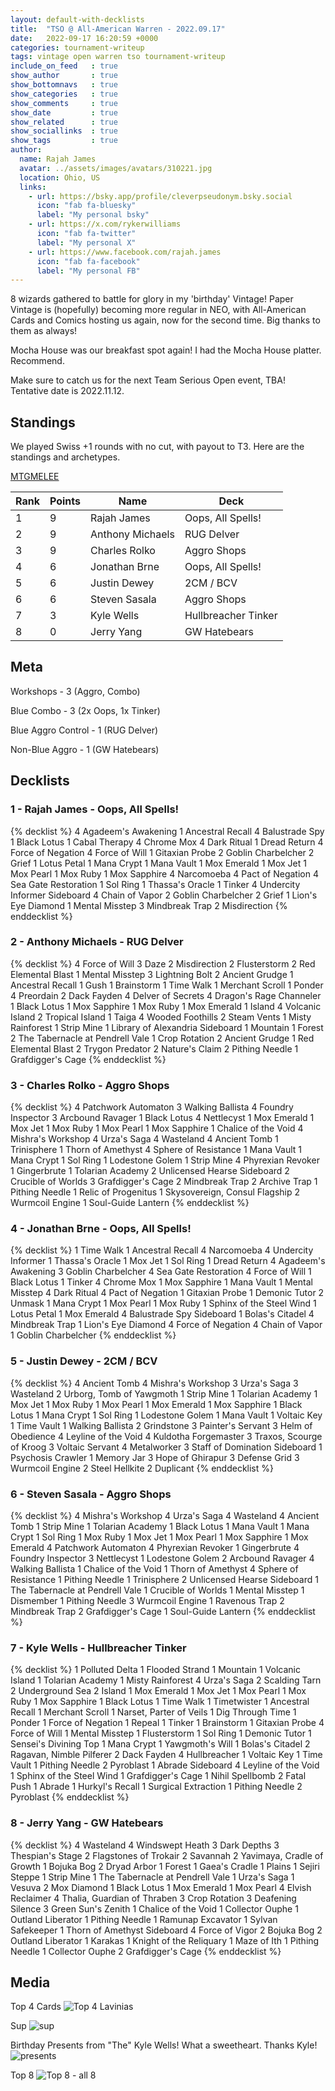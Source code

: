 ```yaml
---
layout: default-with-decklists
title:  "TSO @ All-American Warren - 2022.09.17"
date:   2022-09-17 16:20:59 +0000
categories: tournament-writeup
tags: vintage open warren tso tournament-writeup
include_on_feed   : true
show_author       : true
show_bottomnavs   : true
show_categories   : true
show_comments     : true
show_date         : true
show_related      : true
show_sociallinks  : true
show_tags         : true
author:
  name: Rajah James
  avatar: ../assets/images/avatars/310221.jpg 
  location: Ohio, US
  links:
    - url: https://bsky.app/profile/cleverpseudonym.bsky.social
      icon: "fab fa-bluesky"
      label: "My personal bsky"
    - url: https://x.com/rykerwilliams
      icon: "fab fa-twitter"
      label: "My personal X"
    - url: https://www.facebook.com/rajah.james
      icon: "fab fa-facebook"
      label: "My personal FB"
---
```


8 wizards gathered to battle for glory in  my 'birthday' Vintage! Paper Vintage is (hopefully) becoming more regular in NEO, with All-American Cards and Comics hosting us again, now for the second time. Big thanks to them as always!

Mocha House was our breakfast spot again! I had the Mocha House platter. Recommend.

Make sure to catch us for the next Team Serious Open event, TBA! Tentative date is 2022.11.12.

## Standings

We played Swiss +1 rounds with no cut, with payout to T3. Here are the standings and archetypes.

[MTGMELEE](https://mtgmelee.com/Tournament/View/11179#standings)

| Rank | Points | Name             | Deck                |
|------|--------|------------------|---------------------|
| 1    | 9      | Rajah James      | Oops, All Spells!   |
| 2    | 9      | Anthony Michaels | RUG Delver          |
| 3    | 9      | Charles Rolko    | Aggro Shops         |
| 4    | 6      | Jonathan Brne    | Oops, All Spells!   |
| 5    | 6      | Justin Dewey     | 2CM / BCV           |
| 6    | 6      | Steven Sasala    | Aggro Shops         |
| 7    | 3      | Kyle Wells       | Hullbreacher Tinker |
| 8    | 0      | Jerry Yang       | GW Hatebears        |

## Meta

Workshops - 3 (Aggro, Combo)

Blue Combo - 3 (2x Oops, 1x Tinker)

Blue Aggro Control - 1 (RUG Delver)

Non-Blue Aggro - 1 (GW Hatebears)

## Decklists

### 1 - Rajah James - Oops, All Spells!

{% decklist %}
4 Agadeem's Awakening
1 Ancestral Recall
4 Balustrade Spy
1 Black Lotus
1 Cabal Therapy
4 Chrome Mox
4 Dark Ritual
1 Dread Return
4 Force of Negation
4 Force of Will
1 Gitaxian Probe
2 Goblin Charbelcher
2 Grief
1 Lotus Petal
1 Mana Crypt
1 Mana Vault
1 Mox Emerald
1 Mox Jet
1 Mox Pearl
1 Mox Ruby
1 Mox Sapphire
4 Narcomoeba
4 Pact of Negation
4 Sea Gate Restoration
1 Sol Ring
1 Thassa's Oracle
1 Tinker
4 Undercity Informer
Sideboard
4 Chain of Vapor
2 Goblin Charbelcher
2 Grief
1 Lion's Eye Diamond
1 Mental Misstep
3 Mindbreak Trap
2 Misdirection
{% enddecklist %}

### 2 - Anthony Michaels - RUG Delver

{% decklist %}
4 Force of Will
3 Daze
2 Misdirection
2 Flusterstorm
2 Red Elemental Blast
1 Mental Misstep
3 Lightning Bolt
2 Ancient Grudge
1 Ancestral Recall
1 Gush
1 Brainstorm
1 Time Walk
1 Merchant Scroll
1 Ponder
4 Preordain
2 Dack Fayden
4 Delver of Secrets
4 Dragon's Rage Channeler
1 Black Lotus
1 Mox Sapphire
1 Mox Ruby
1 Mox Emerald
1 Island
4 Volcanic Island
2 Tropical Island
1 Taiga
4 Wooded Foothills
2 Steam Vents
1 Misty Rainforest
1 Strip Mine
1 Library of Alexandria
Sideboard
1 Mountain
1 Forest
2 The Tabernacle at Pendrell Vale
1 Crop Rotation
2 Ancient Grudge
1 Red Elemental Blast
2 Trygon Predator
2 Nature's Claim
2 Pithing Needle
1 Grafdigger's Cage
{% enddecklist %}

### 3 - Charles Rolko - Aggro Shops

{% decklist %}
4 Patchwork Automaton
3 Walking Ballista
4 Foundry Inspector
3 Arcbound Ravager
1 Black Lotus
4 Nettlecyst
1 Mox Emerald
1 Mox Jet
1 Mox Ruby
1 Mox Pearl
1 Mox Sapphire
1 Chalice of the Void
4 Mishra's Workshop
4 Urza's Saga
4 Wasteland
4 Ancient Tomb
1 Trinisphere
1 Thorn of Amethyst
4 Sphere of Resistance
1 Mana Vault
1 Mana Crypt
1 Sol Ring
1 Lodestone Golem
1 Strip Mine
4 Phyrexian Revoker
1 Gingerbrute
1 Tolarian Academy
2 Unlicensed Hearse
Sideboard
2 Crucible of Worlds
3 Grafdigger's Cage
2 Mindbreak Trap
2 Archive Trap
1 Pithing Needle
1 Relic of Progenitus
1 Skysovereign, Consul Flagship
2 Wurmcoil Engine
1 Soul-Guide Lantern
{% enddecklist %}

### 4 - Jonathan Brne - Oops, All Spells!

{% decklist %}
1 Time Walk
1 Ancestral Recall
4 Narcomoeba
4 Undercity Informer
1 Thassa's Oracle
1 Mox Jet
1 Sol Ring
1 Dread Return
4 Agadeem's Awakening
3 Goblin Charbelcher
4 Sea Gate Restoration
4 Force of Will
1 Black Lotus
1 Tinker
4 Chrome Mox
1 Mox Sapphire
1 Mana Vault
1 Mental Misstep
4 Dark Ritual
4 Pact of Negation
1 Gitaxian Probe
1 Demonic Tutor
2 Unmask
1 Mana Crypt
1 Mox Pearl
1 Mox Ruby
1 Sphinx of the Steel Wind
1 Lotus Petal
1 Mox Emerald
4 Balustrade Spy
Sideboard
1 Bolas's Citadel
4 Mindbreak Trap
1 Lion's Eye Diamond
4 Force of Negation
4 Chain of Vapor
1 Goblin Charbelcher
{% enddecklist %}

### 5 - Justin Dewey - 2CM / BCV

{% decklist %}
4 Ancient Tomb
4 Mishra's Workshop
3 Urza's Saga
3 Wasteland
2 Urborg, Tomb of Yawgmoth
1 Strip Mine
1 Tolarian Academy
1 Mox Jet
1 Mox Ruby
1 Mox Pearl
1 Mox Emerald
1 Mox Sapphire
1 Black Lotus
1 Mana Crypt
1 Sol Ring
1 Lodestone Golem
1 Mana Vault
1 Voltaic Key
1 Time Vault
1 Walking Ballista
2 Grindstone
3 Painter's Servant
3 Helm of Obedience
4 Leyline of the Void
4 Kuldotha Forgemaster
3 Traxos, Scourge of Kroog
3 Voltaic Servant
4 Metalworker
3 Staff of Domination
Sideboard
1 Psychosis Crawler
1 Memory Jar
3 Hope of Ghirapur
3 Defense Grid
3 Wurmcoil Engine
2 Steel Hellkite
2 Duplicant
{% enddecklist %}

### 6 - Steven Sasala - Aggro Shops

{% decklist %}
4 Mishra's Workshop
4 Urza's Saga
4 Wasteland
4 Ancient Tomb
1 Strip Mine
1 Tolarian Academy
1 Black Lotus
1 Mana Vault
1 Mana Crypt
1 Sol Ring
1 Mox Ruby
1 Mox Jet
1 Mox Pearl
1 Mox Sapphire
1 Mox Emerald
4 Patchwork Automaton
4 Phyrexian Revoker
1 Gingerbrute
4 Foundry Inspector
3 Nettlecyst
1 Lodestone Golem
2 Arcbound Ravager
4 Walking Ballista
1 Chalice of the Void
1 Thorn of Amethyst
4 Sphere of Resistance
1 Pithing Needle
1 Trinisphere
2 Unlicensed Hearse
Sideboard
1 The Tabernacle at Pendrell Vale
1 Crucible of Worlds
1 Mental Misstep
1 Dismember
1 Pithing Needle
3 Wurmcoil Engine
1 Ravenous Trap
2 Mindbreak Trap
2 Grafdigger's Cage
1 Soul-Guide Lantern
{% enddecklist %}

### 7 - Kyle Wells - Hullbreacher Tinker

{% decklist %}
1 Polluted Delta
1 Flooded Strand
1 Mountain
1 Volcanic Island
1 Tolarian Academy
1 Misty Rainforest
4 Urza's Saga
2 Scalding Tarn
2 Underground Sea
2 Island
1 Mox Emerald
1 Mox Jet
1 Mox Pearl
1 Mox Ruby
1 Mox Sapphire
1 Black Lotus
1 Time Walk
1 Timetwister
1 Ancestral Recall
1 Merchant Scroll
1 Narset, Parter of Veils
1 Dig Through Time
1 Ponder
1 Force of Negation
1 Repeal
1 Tinker
1 Brainstorm
1 Gitaxian Probe
4 Force of Will
1 Mental Misstep
1 Flusterstorm
1 Sol Ring
1 Demonic Tutor
1 Sensei's Divining Top
1 Mana Crypt
1 Yawgmoth's Will
1 Bolas's Citadel
2 Ragavan, Nimble Pilferer
2 Dack Fayden
4 Hullbreacher
1 Voltaic Key
1 Time Vault
1 Pithing Needle
2 Pyroblast
1 Abrade
Sideboard
4 Leyline of the Void
1 Sphinx of the Steel Wind
1 Grafdigger's Cage
1 Nihil Spellbomb
2 Fatal Push
1 Abrade
1 Hurkyl's Recall
1 Surgical Extraction
1 Pithing Needle
2 Pyroblast
{% enddecklist %}

### 8 - Jerry Yang - GW Hatebears

{% decklist %}
4 Wasteland
4 Windswept Heath
3 Dark Depths
3 Thespian's Stage
2 Flagstones of Trokair
2 Savannah
2 Yavimaya, Cradle of Growth
1 Bojuka Bog
2 Dryad Arbor
1 Forest
1 Gaea's Cradle
1 Plains
1 Sejiri Steppe
1 Strip Mine
1 The Tabernacle at Pendrell Vale
1 Urza's Saga
1 Vesuva
2 Mox Diamond
1 Black Lotus
1 Mox Emerald
1 Mox Pearl
4 Elvish Reclaimer
4 Thalia, Guardian of Thraben
3 Crop Rotation
3 Deafening Silence
3 Green Sun's Zenith
1 Chalice of the Void
1 Collector Ouphe
1 Outland Liberator
1 Pithing Needle
1 Ramunap Excavator
1 Sylvan Safekeeper
1 Thorn of Amethyst
Sideboard
4 Force of Vigor
2 Bojuka Bog
2 Outland Liberator
1 Karakas
1 Knight of the Reliquary
1 Maze of Ith
1 Pithing Needle
1 Collector Ouphe
2 Grafdigger's Cage
{% enddecklist %}

## Media

Top 4 Cards
![Top 4 Lavinias](../assets/images/2022/09/17/IMG_2393.JPG)

Sup
![sup](../assets/images/2022/09/17/PXL_20220917_181100783.MP-ANIMATION.gif)

Birthday Presents from "The" Kyle Wells! What a sweetheart. Thanks Kyle!
![presents](../assets/images/2022/09/17/PXL_20220917_195653086.jpg)

Top 8
![Top 8 - all 8](../assets/images/2022/09/17/PXL_20220917_195843496.jpg)
